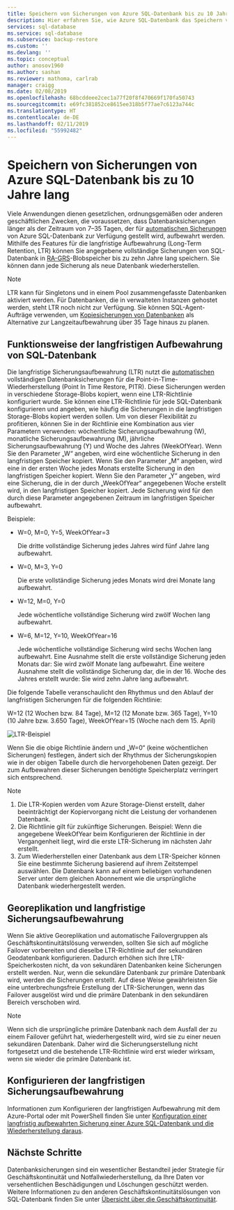 ```yaml
---
title: Speichern von Sicherungen von Azure SQL-Datenbank bis zu 10 Jahre lang| Microsoft-Dokumentation
description: Hier erfahren Sie, wie Azure SQL-Datenbank das Speichern vollständiger Datenbanksicherungen für bis zu zehn Jahre unterstützt.
services: sql-database
ms.service: sql-database
ms.subservice: backup-restore
ms.custom: ''
ms.devlang: ''
ms.topic: conceptual
author: anosov1960
ms.author: sashan
ms.reviewer: mathoma, carlrab
manager: craigg
ms.date: 02/08/2019
ms.openlocfilehash: 68bcddeee2cec1a77f20f8f470669f170fa50743
ms.sourcegitcommit: e69fc381852ce8615ee318b5f77ae7c6123a744c
ms.translationtype: HT
ms.contentlocale: de-DE
ms.lasthandoff: 02/11/2019
ms.locfileid: "55992482"
---
```

# <a name="store-azure-sql-database-backups-for-up-to-10-years"></a>Speichern von Sicherungen von Azure SQL-Datenbank bis zu 10 Jahre lang

Viele Anwendungen dienen gesetzlichen, ordnungsgemäßen oder anderen geschäftlichen Zwecken, die voraussetzen, dass Datenbanksicherungen länger als der Zeitraum von 7–35 Tagen, der für [automatischen Sicherungen](sql-database-automated-backups.md) von Azure SQL-Datenbank zur Verfügung gestellt wird, aufbewahrt werden. Mithilfe des Features für die langfristige Aufbewahrung (Long-Term Retention, LTR) können Sie angegebene vollständige Sicherungen von SQL-Datenbank in [RA-GRS](../storage/common/storage-redundancy-grs.md#read-access-geo-redundant-storage)-Blobspeicher bis zu zehn Jahre lang speichern. Sie können dann jede Sicherung als neue Datenbank wiederherstellen.

> [!NOTE]
> LTR kann für Singletons und in einem Pool zusammengefasste Datenbanken aktiviert werden. Für Datenbanken, die in verwalteten Instanzen gehostet werden, steht LTR noch nicht zur Verfügung. Sie können SQL-Agent-Aufträge verwenden, um [Kopiesicherungen von Datenbanken](https://docs.microsoft.com/sql/relational-databases/backup-restore/copy-only-backups-sql-server) als Alternative zur Langzeitaufbewahrung über 35 Tage hinaus zu planen.
> 

## <a name="how-sql-database-long-term-retention-works"></a>Funktionsweise der langfristigen Aufbewahrung von SQL-Datenbank

Die langfristige Sicherungsaufbewahrung (LTR) nutzt die [automatischen](sql-database-automated-backups.md) vollständigen Datenbanksicherungen für die Point-in-Time-Wiederherstellung (Point In Time Restore, PITR). Diese Sicherungen werden in verschiedene Storage-Blobs kopiert, wenn eine LTR-Richtlinie konfiguriert wurde.
Sie können eine LTR-Richtlinie für jede SQL-Datenbank konfigurieren und angeben, wie häufig die Sicherungen in die langfristigen Storage-Blobs kopiert werden sollen. Um von dieser Flexibilität zu profitieren, können Sie in der Richtlinie eine Kombination aus vier Parametern verwenden: wöchentliche Sicherungsaufbewahrung (W), monatliche Sicherungsaufbewahrung (M), jährliche Sicherungsaufbewahrung (Y) und Woche des Jahres (WeekOfYear). Wenn Sie den Parameter „W“ angeben, wird eine wöchentliche Sicherung in den langfristigen Speicher kopiert. Wenn Sie den Parameter „M“ angeben, wird eine in der ersten Woche jedes Monats erstellte Sicherung in den langfristigen Speicher kopiert. Wenn Sie den Parameter „Y“ angeben, wird eine Sicherung, die in der durch „WeekOfYear“ angegebenen Woche erstellt wird, in den langfristigen Speicher kopiert. Jede Sicherung wird für den durch diese Parameter angegebenen Zeitraum im langfristigen Speicher aufbewahrt. 

Beispiele:

-  W=0, M=0, Y=5, WeekOfYear=3

   Die dritte vollständige Sicherung jedes Jahres wird fünf Jahre lang aufbewahrt.
- W=0, M=3, Y=0

   Die erste vollständige Sicherung jedes Monats wird drei Monate lang aufbewahrt.

- W=12, M=0, Y=0

   Jede wöchentliche vollständige Sicherung wird zwölf Wochen lang aufbewahrt.

- W=6, M=12, Y=10, WeekOfYear=16

   Jede wöchentliche vollständige Sicherung wird sechs Wochen lang aufbewahrt. Eine Ausnahme stellt die erste vollständige Sicherung jeden Monats dar: Sie wird zwölf Monate lang aufbewahrt. Eine weitere Ausnahme stellt die vollständige Sicherung dar, die in der 16. Woche des Jahres erstellt wurde: Sie wird zehn Jahre lang aufbewahrt. 

Die folgende Tabelle veranschaulicht den Rhythmus und den Ablauf der langfristigen Sicherungen für die folgenden Richtlinie:

W=12 (12 Wochen bzw. 84 Tage), M=12 (12 Monate bzw. 365 Tage), Y=10 (10 Jahre bzw. 3.650 Tage), WeekOfYear=15 (Woche nach dem 15. April)

   ![LTR-Beispiel](./media/sql-database-long-term-retention/ltr-example.png)


 
Wenn Sie die obige Richtlinie ändern und „W=0“ (keine wöchentlichen Sicherungen) festlegen, ändert sich der Rhythmus der Sicherungskopien wie in der obigen Tabelle durch die hervorgehobenen Daten gezeigt. Der zum Aufbewahren dieser Sicherungen benötigte Speicherplatz verringert sich entsprechend. 

> [!NOTE]
1. Die LTR-Kopien werden vom Azure Storage-Dienst erstellt, daher beeinträchtigt der Kopiervorgang nicht die Leistung der vorhandenen Datenbank.
2. Die Richtlinie gilt für zukünftige Sicherungen. Beispiel: Wenn die angegebene WeekOfYear beim Konfigurieren der Richtlinie in der Vergangenheit liegt, wird die erste LTR-Sicherung im nächsten Jahr erstellt. 
3. Zum Wiederherstellen einer Datenbank aus dem LTR-Speicher können Sie eine bestimmte Sicherung basierend auf ihrem Zeitstempel auswählen.   Die Datenbank kann auf einem beliebigen vorhandenen Server unter dem gleichen Abonnement wie die ursprüngliche Datenbank wiederhergestellt werden. 
> 

## <a name="geo-replication-and-long-term-backup-retention"></a>Georeplikation und langfristige Sicherungsaufbewahrung

Wenn Sie aktive Georeplikation und automatische Failovergruppen als Geschäftskontinuitätslösung verwenden, sollten Sie sich auf mögliche Failover vorbereiten und dieselbe LTR-Richtlinie auf der sekundären Geodatenbank konfigurieren. Dadurch erhöhen sich Ihre LTR-Speicherkosten nicht, da von sekundären Datenbanken keine Sicherungen erstellt werden. Nur, wenn die sekundäre Datenbank zur primäre Datenbank wird, werden die Sicherungen erstellt. Auf diese Weise gewährleisten Sie eine unterbrechungsfreie Erstellung der LTR-Sicherungen, wenn das Failover ausgelöst wird und die primäre Datenbank in den sekundären Bereich verschoben wird. 

> [!NOTE]
Wenn sich die ursprüngliche primäre Datenbank nach dem Ausfall der zu einem Failover geführt hat, wiederhergestellt wird, wird sie zu einer neuen sekundären Datenbank. Daher wird die Sicherungserstellung nicht fortgesetzt und die bestehende LTR-Richtlinie wird erst wieder wirksam, wenn sie wieder die primäre Datenbank ist. 
> 

## <a name="configure-long-term-backup-retention"></a>Konfigurieren der langfristigen Sicherungsaufbewahrung

Informationen zum Konfigurieren der langfristigen Aufbewahrung mit dem Azure-Portal oder mit PowerShell finden Sie unter [Konfiguration einer langfristig aufbewahrten Sicherung einer Azure SQL-Datenbank und die Wiederherstellung daraus](sql-database-long-term-backup-retention-configure.md).

## <a name="next-steps"></a>Nächste Schritte

Datenbanksicherungen sind ein wesentlicher Bestandteil jeder Strategie für Geschäftskontinuität und Notfallwiederherstellung, da Ihre Daten vor versehentlichen Beschädigungen und Löschungen geschützt werden. Weitere Informationen zu den anderen Geschäftskontinuitätslösungen von SQL-Datenbank finden Sie unter [Übersicht über die Geschäftskontinuität](sql-database-business-continuity.md).

